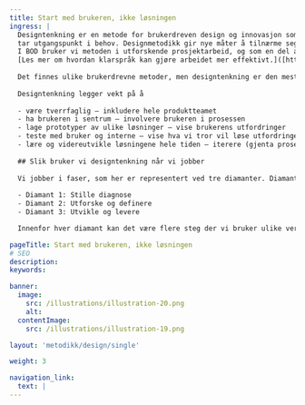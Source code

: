 ```yaml
---
title: Start med brukeren, ikke løsningen
ingress: |
  Designtenkning er en metode for brukerdreven design og innovasjon som ofte blir brukt innen produktutvikling. Metoden oppfordrer til å starte med brukeren – ikke løsningen. Ved å sette brukeren først og undersøke utfordringer og mulige løsninger, kan vi utvikle vi tjenester som dekker brukernes behov.som tjenestedesign og systemisk design, 
  tar utgangspunkt i behov. Designmetodikk gir nye måter å tilnærme seg et problem på, enten vi skal skape noe nytt eller endre noe. <br>
  I BOD bruker vi metoden i utforskende prosjektarbeid, og som en del av arbeidsmetoden til produktteamene. Metodikken gir oss mulighet til å lære før vi lager løsningene, og er veldig nyttig i tidlig fase av utforskede arbeid. Vi anbefaler å kombinere designtenkning med klarspråk. 
  [Les mer om hvordan klarspråk kan gjøre arbeidet mer effektivt.]([https](https://www.digdir.no/klart-sprak/ny-veileder-om-klart-sprak-i-utvikling-av-digitale-tjenester/3603)<br>
  
  Det finnes ulike brukerdrevne metoder, men designtenkning er den mest kjente. Mange virksomheter tilpasser metoden til egne behov, men hovedtrekkene i hvordan vi jobber går igjen. Felles for alle variantene er at de er inndelt i faser og at hele forløpet gjerne illustreres med to eller tre diamanter.
  
  Designtenkning legger vekt på å
  
  - være tverrfaglig – inkludere hele produktteamet 
  - ha brukeren i sentrum – involvere brukeren i prosessen 
  - lage prototyper av ulike løsninger – vise brukerens utfordringer 
  - teste med bruker og interne – vise hva vi tror vil løse utfordringene 
  - lære og videreutvikle løsningene hele tiden – iterere (gjenta prosesser)<br>
  
  ## Slik bruker vi designtenkning når vi jobber 
  
  Vi jobber i faser, som her er representert ved tre diamanter. Diamantene illustrerer den utforskende (åpne) og den konkretiserende (lukke) delen av hver fase.  
  
  - Diamant 1: Stille diagnose
  - Diamant 2: Utforske og definere
  - Diamant 3: Utvikle og levere

  Innenfor hver diamant kan det være flere steg der vi bruker ulike verktøy. Eksempler på steg er å lage brukerreiser, skape ideer, og lage og brukerteste en prototype.

pageTitle: Start med brukeren, ikke løsningen
# SEO
description:
keywords:

banner:
  image:
    src: /illustrations/illustration-20.png
    alt:
  contentImage:
    src: /illustrations/illustration-19.png

layout: 'metodikk/design/single'

weight: 3

navigation_link:
  text: |
---
```

